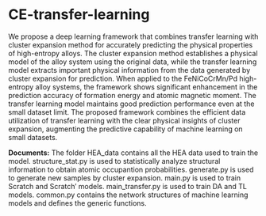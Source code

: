 # CE-transfer-learning
We propose a deep learning framework that combines transfer learning with cluster expansion method for accurately predicting the physical properties of high-entropy alloys. The cluster expansion method establishes a physical model of the alloy system using the original data, while the transfer learning model extracts important physical information from the data generated by cluster expansion for prediction. When applied to the FeNiCoCrMn/Pd high-entropy alloy systems, the framework shows significant enhancement in the prediction accuracy of formation energy and atomic magnetic moment. The transfer learning model maintains good prediction performance even at the small dataset limit. The proposed framework combines the efficient data utilization of transfer learning with the clear physical insights of cluster expansion, augmenting the predictive capability of machine learning on small datasets.

**Documents:** 
The folder HEA_data contains all the HEA data used to train the model.
structure_stat.py is used to statistically analyze structural information to obtain atomic occupantion probabilities. 
generate.py is used to generate new samples by cluster expansion.
main.py is used to train Scratch and Scratch′ models.
main_transfer.py is used to train DA and TL models.
common.py contains the network structures of machine learning models and defines the generic functions.
